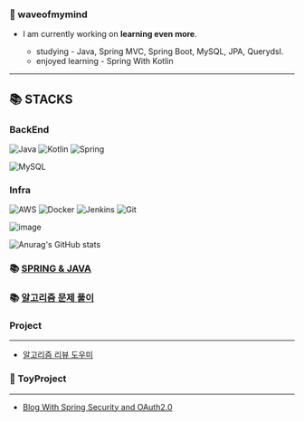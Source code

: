 ### 🌊 waveofmymind
> 

- I am currently working on **learning even more**.

  - studying - Java, Spring MVC, Spring Boot, MySQL, JPA, Querydsl.
  - enjoyed learning - Spring With Kotlin
---

📚 STACKS
---
### BackEnd

![Java](https://img.shields.io/badge/JAVA-007396?style=for-the-badge&logo=java&logoColor=white)
![Kotlin](https://img.shields.io/badge/Kotlin-B75EA4?style=for-the-badge&logo=kotlin&logoColor=F6891F)
![Spring](https://img.shields.io/badge/-Spring-6DB33F?style=for-the-badge&logo=Spring&logoColor=white)

![MySQL](https://img.shields.io/badge/MySQL-4479A1?style=for-the-badge&logo=MySQL&logoColor=fff)

### Infra

![AWS](https://img.shields.io/badge/AWS-%23FF9900.svg?style=flat-square&logo=amazon-aws&logoColor=white)
![Docker](https://img.shields.io/badge/Docker-2496ED?style=flat-square&logo=docker&logoColor=white)
![Jenkins](https://img.shields.io/badge/Jenkins-%232C5263.svg?style=flat-square&logo=jenkins&logoColor=white)
![Git](https://img.shields.io/badge/Git-F05032.svg?&style=flat-square&logo=Git&logoColor=white)

![image](https://user-images.githubusercontent.com/93868431/220957905-45fa28de-de2a-42f0-ba11-248c62f32c7e.png)



![Anurag's GitHub stats](https://github-readme-stats.vercel.app/api?username=waveofmymind&show_icons=true&theme=dark)

### 📚 [SPRING & JAVA](https://github.com/waveofmymind/study.git)

### 📚 [알고리즘 문제 풀이](https://github.com/waveofmymind/pythonic)

### Project
---
- [알고리즘 리뷰 도우미](https://github.com/waveofmymind/myarh)

### 📝 ToyProject
---
- [Blog With Spring Security and OAuth2.0](https://github.com/waveofmymind/blog)
